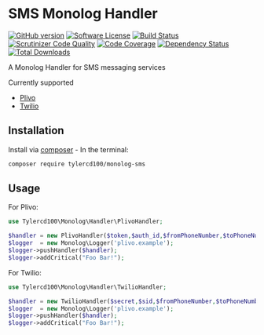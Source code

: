# SMS Monolog Handler
[![GitHub version](https://badge.fury.io/gh/tylercd100%2Fmonolog-plivo.svg)](https://badge.fury.io/gh/tylercd100%2Fmonolog-plivo)
[![Software License](https://img.shields.io/badge/license-MIT-brightgreen.svg?style=flat-square)](LICENSE.md)
[![Build Status](https://travis-ci.org/tylercd100/monolog-plivo.svg?branch=master)](https://travis-ci.org/tylercd100/monolog-plivo)
[![Scrutinizer Code Quality](https://scrutinizer-ci.com/g/tylercd100/monolog-plivo/badges/quality-score.png?b=master)](https://scrutinizer-ci.com/g/tylercd100/monolog-plivo/?branch=master)
[![Code Coverage](https://scrutinizer-ci.com/g/tylercd100/monolog-plivo/badges/coverage.png?b=master)](https://scrutinizer-ci.com/g/tylercd100/monolog-plivo/?branch=master)
[![Dependency Status](https://www.versioneye.com/user/projects/56f3252c35630e0029db0187/badge.svg?style=flat)](https://www.versioneye.com/user/projects/56f3252c35630e0029db0187)
[![Total Downloads](https://img.shields.io/packagist/dt/tylercd100/monolog-plivo.svg?style=flat-square)](https://packagist.org/packages/tylercd100/monolog-plivo)

A Monolog Handler for SMS messaging services

Currently supported
- [Plivo](https://www.plivo.com/)
- [Twilio](https://www.twilio.com/)

## Installation

Install via [composer](https://getcomposer.org/) - In the terminal:
```bash
composer require tylercd100/monolog-sms
```

## Usage
For Plivo:
```php
use Tylercd100\Monolog\Handler\PlivoHandler;

$handler = new PlivoHandler($token,$auth_id,$fromPhoneNumber,$toPhoneNumber);
$logger  = new Monolog\Logger('plivo.example');
$logger->pushHandler($handler);
$logger->addCritical("Foo Bar!");
```

For Twilio:
```php
use Tylercd100\Monolog\Handler\TwilioHandler;

$handler = new TwilioHandler($secret,$sid,$fromPhoneNumber,$toPhoneNumber);
$logger  = new Monolog\Logger('plivo.example');
$logger->pushHandler($handler);
$logger->addCritical("Foo Bar!");
```
